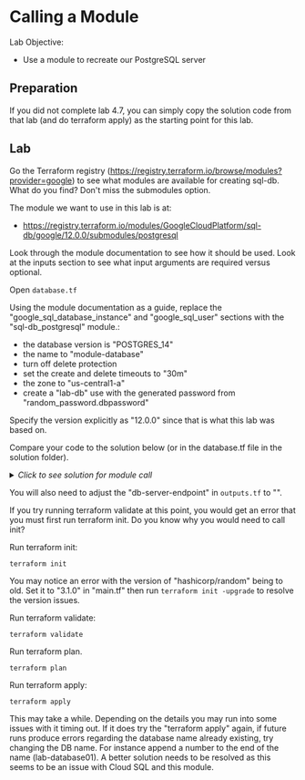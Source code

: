 # Calling a Module

Lab Objective:
- Use a module to recreate our PostgreSQL server

## Preparation

If you did not complete lab 4.7, you can simply copy the solution code from that lab (and do terraform apply) as the starting point for this lab.

## Lab

Go the Terraform registry (https://registry.terraform.io/browse/modules?provider=google) to see what modules are available for creating sql-db.  What do you find?  Don't miss the submodules option.

The module we want to use in this lab is at:

* https://registry.terraform.io/modules/GoogleCloudPlatform/sql-db/google/12.0.0/submodules/postgresql

Look through the module documentation to see how it should be used.  Look at the inputs section to see what input arguments are required versus optional.

Open `database.tf`

Using the module documentation as a guide, replace the "google_sql_database_instance" and "google_sql_user" sections with the "sql-db_postgresql" module.:
* the database version is "POSTGRES_14"
* the name to "module-database"
* turn off delete protection
* set the create and delete timeouts to "30m"
* the zone to "us-central1-a"
* create a "lab-db" use with the generated password from "random_password.dbpassword"

Specify the version explicitly as "12.0.0" since that is what this lab was based on.

Compare your code to the solution below (or in the database.tf file in the solution folder).

<details>

 _<summary>Click to see solution for module call</summary>_

```
module "sql-db_postgresql" {
  source              = "GoogleCloudPlatform/sql-db/google//modules/postgresql"
  version             = "12.0.0"
  name                = "lab-database"
  deletion_protection = false
  project_id          = local.project
  zone                = "us-central1-a"
  database_version    = "POSTGRES_14"
  create_timeout      = "20m"
  delete_timeout      = "30m"
  additional_users    = [
    {
      name            = "lab-db"
      password        = random_password.dbpassword.result
    },
  ]
}
```
</details>

You will also need to adjust the "db-server-endpoint" in `outputs.tf` to "".

If you try running terraform validate at this point, you would get an error that you must first run terraform init.  Do you know why you would need to call init?

Run terraform init:
```
terraform init
```

You may notice an error with the version of "hashicorp/random" being to old.  Set it to "3.1.0" in "main.tf" then run `terraform init -upgrade` to resolve the version issues.

Run terraform validate:
```
terraform validate
```

Run terraform plan.
```
terraform plan
```

Run terraform apply:
```
terraform apply
```

This may take a while.  Depending on the details you may run into some issues with it timing out.  If it does try the "terraform apply" again, if future runs produce errors regarding the database name already existing, try changing the DB name. For instance append a number to the end of the name (lab-database01).  A better solution needs to be resolved as this seems to be an issue with Cloud SQL and this module.

